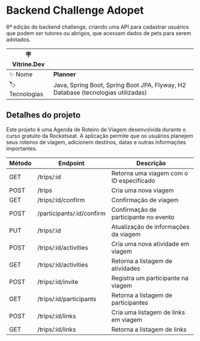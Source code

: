 # Backend Challenge Adopet 

6ª edição do backend challenge, criando uma API para cadastrar usuários que podem ser tutores ou abrigos, que acessam dados de pets para serem adotados.

| :placard: Vitrine.Dev |     |
| -------------  | --- |
| :sparkles: Nome        | **Planner**
| :label: Tecnologias | Java, Spring Boot, Spring Boot JPA, Flyway, H2 Database (tecnologias utilizadas)

## Detalhes do projeto

Este projeto é uma Agenda de Roteiro de Viagem desenvolvida durante o curso gratuito da Rocketseat. A aplicação permite que os usuários planejem seus roteiros de viagem, adicionem destinos, datas e outras informações importantes.


| Método | Endpoint | Descrição |
| --- | --- | --- |
| GET | /trips/:id | Retorna uma viagem com o ID especificado |
| POST | /trips | Cria uma nova viagem |
| GET | /trips/:id/confirm | Confirmação de viagem |
| POST | /participants/:id/confirm | Confirmação de participante no evento |
| PUT | /trips/:id | Atualização de informações da viagem |
| POST | /trips/:id/activities | Cria uma nova atividade em viagem |
| GET | /trips/:id/activities | Retorna a listagem de atividades |
| POST | /trips/:id/invite | Registra um participante na viagem |
| GET | /trips/:id/participants | Retorna a listagem de participantes |
| POST | /trips/:id/links | Cria uma listagem de links em viagem |
| GET | /trips/:id/links | Retorna a listagem de links |
